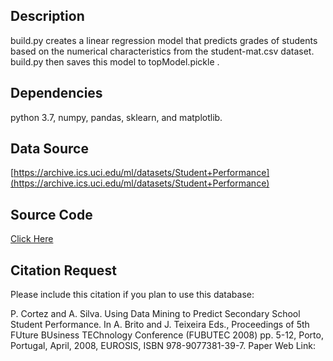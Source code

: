 
## Description
build.py creates a linear regression model that predicts grades of students based on the numerical characteristics from the student-mat.csv dataset. 
build.py then saves this model to topModel.pickle .

## Dependencies
python 3.7, numpy, pandas, sklearn, and matplotlib. 

## Data Source
[https://archive.ics.uci.edu/ml/datasets/Student+Performance](https://archive.ics.uci.edu/ml/datasets/Student+Performance)

## Source Code
[Click Here](https://github.com/vader-coder/Grade-Predictor)

## Citation Request
Please include this citation if you plan to use this database:

P. Cortez and A. Silva. Using Data Mining to Predict Secondary School Student Performance. In A. Brito and J. Teixeira Eds., Proceedings of 5th FUture BUsiness TEChnology Conference (FUBUTEC 2008) pp. 5-12, Porto, Portugal, April, 2008, EUROSIS, ISBN 978-9077381-39-7.
Paper Web Link: 
